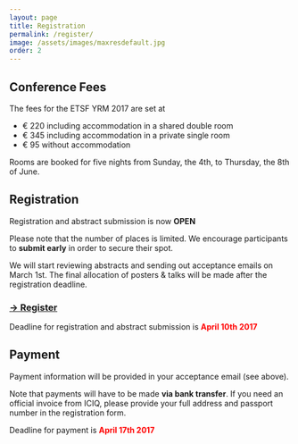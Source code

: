 ```yaml
---
layout: page
title: Registration
permalink: /register/
image: /assets/images/maxresdefault.jpg
order: 2
---
```

## Conference Fees

The fees for the ETSF YRM 2017 are set at

 * € 220 including accommodation in a shared double room
 * € 345 including accommodation in a private single room
 * € 95  without accommodation

<!--
These fees may still be slightly reduced if our finances allow it (but they will not be raised).
-->

Rooms are booked for five nights from Sunday, the 4th, to Thursday, the 8th of
June.

## Registration

Registration and abstract submission is now **OPEN**

Please note that the number of places is limited. We encourage participants to **submit
early** in order to secure their spot.

We will start reviewing abstracts and sending out acceptance emails on March 1st.
The final allocation of posters & talks will be made after the registration deadline.

### [&#x2192; Register](https://goo.gl/forms/lz7ghbdlIqHOYg2v2)

Deadline for registration and abstract submission is <span style="color:red">**April 10th 2017**</span>


## Payment

Payment information will be provided in your acceptance email (see above).

Note that payments will have to be made **via bank transfer**. If you need an
official invoice from ICIQ, please provide your full address and passport
number in the registration form.

<!--
Payments are to be made via **bank transfer** to

    Account Holder: Fundació Institut Català d'Investigació Química
    IBAN: ES16 0081 0088 1300 0217 0525
    BIC/SWIFT: BSABESBB
    BANK: BANC SABADELL, S.A, C. Antoni Rovira i Virgili, 543002 Tarragona
    Reference: YRM + Firstname Lastname
-->
Deadline for payment is <span style="color:red">**April 17th 2017**</span>

